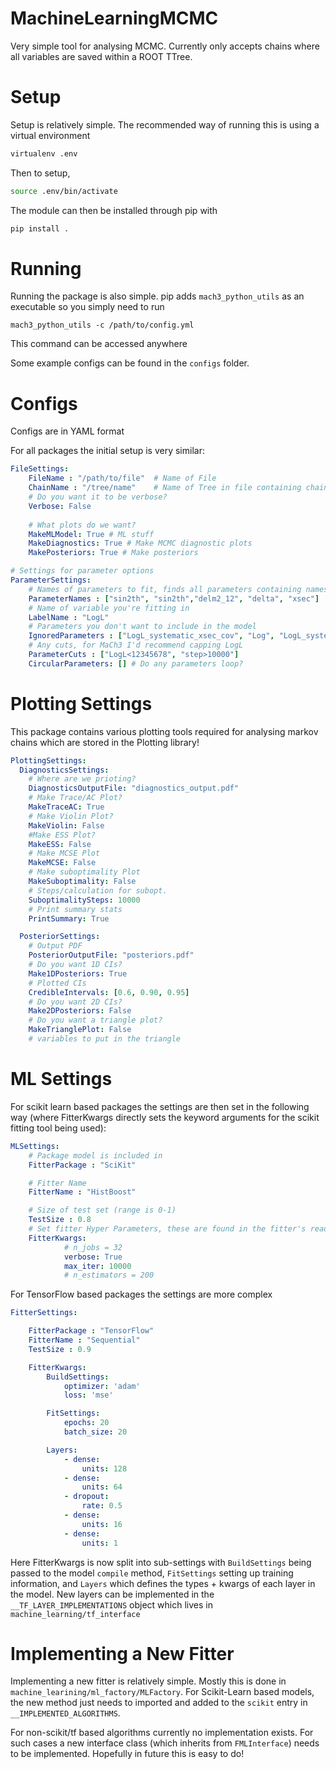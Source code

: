 # MachineLearningMCMC

Very simple tool for analysing MCMC. Currently only accepts chains where all variables are saved within a ROOT TTree. 

# Setup
Setup is relatively simple. The recommended way of running this is using a virtual environment
```bash
virtualenv .env
```

Then to setup,
```bash
source .env/bin/activate
```
The module can then be installed through pip with
```bash
pip install .
```


# Running
Running the package is also simple. pip adds `mach3_python_utils` as an executable so you simply need to run
```
mach3_python_utils -c /path/to/config.yml
```
This command can be accessed anywhere

Some example configs can be found in the `configs` folder.

#  Configs
Configs are in YAML format

For all packages the initial setup is very similar:

```yaml
FileSettings:
    FileName : "/path/to/file"  # Name of File
    ChainName : "/tree/name"    # Name of Tree in file containing chain
    # Do you want it to be verbose?
    Verbose: False
    
    # What plots do we want?
    MakeMLModel: True # ML stuff
    MakeDiagnostics: True # Make MCMC diagnostic plots
    MakePosteriors: True # Make posteriors    

# Settings for parameter options
ParameterSettings:
    # Names of parameters to fit, finds all parameters containing names in this string as sub-string
    ParameterNames : ["sin2th", "sin2th","delm2_12", "delta", "xsec"]
    # Name of variable you're fitting in
    LabelName : "LogL"
    # Parameters you don't want to include in the model
    IgnoredParameters : ["LogL_systematic_xsec_cov", "Log", "LogL_systematic_nddet_cov", ]
    # Any cuts, for MaCh3 I'd recommend capping LogL
    ParameterCuts : ["LogL<12345678", "step>10000"]
    CircularParameters: [] # Do any parameters loop?

```

# Plotting Settings
This package contains various plotting tools required for analysing markov chains which are stored in the Plotting library!

```yaml
PlottingSettings:
  DiagnosticsSettings:
    # Where are we prioting?
    DiagnosticsOutputFile: "diagnostics_output.pdf"
    # Make Trace/AC Plot?
    MakeTraceAC: True
    # Make Violin Plot?
    MakeViolin: False
    #Make ESS Plot?
    MakeESS: False
    # Make MCSE Plot
    MakeMCSE: False
    # Make suboptimality Plot
    MakeSuboptimality: False
    # Steps/calculation for subopt.
    SuboptimalitySteps: 10000
    # Print summary stats
    PrintSummary: True

  PosteriorSettings:
    # Output PDF
    PosteriorOutputFile: "posteriors.pdf"
    # Do you want 1D CIs?
    Make1DPosteriors: True
    # Plotted CIs
    CredibleIntervals: [0.6, 0.90, 0.95]
    # Do you want 2D CIs?
    Make2DPosteriors: False
    # Do you want a triangle plot?
    MakeTrianglePlot: False
    # variables to put in the triangle

```

# ML Settings

For scikit learn based packages the settings are then set in the following way (where FitterKwargs directly sets the keyword arguments for the scikit fitting tool being used):
```yaml
MLSettings:
    # Package model is included in
    FitterPackage : "SciKit" 

    # Fitter Name
    FitterName : "HistBoost"

    # Size of test set (range is 0-1)
    TestSize : 0.8
    # Set fitter Hyper Parameters, these are found in the fitter's readme
    FitterKwargs:
            # n_jobs = 32
            verbose: True
            max_iter: 10000
            # n_estimators = 200
```

For TensorFlow based packages the settings are more complex
```yaml
FitterSettings:

    FitterPackage : "TensorFlow"
    FitterName : "Sequential"
    TestSize : 0.9

    FitterKwargs:
        BuildSettings:
            optimizer: 'adam'
            loss: 'mse'

        FitSettings:
            epochs: 20
            batch_size: 20

        Layers:
            - dense:
                units: 128
            - dense:
                units: 64
            - dropout:
                rate: 0.5
            - dense: 
                units: 16
            - dense:
                units: 1

```


Here FitterKwargs is now split into sub-settings with `BuildSettings` being passed to the model `compile` method, `FitSettings` setting up training information, and `Layers` which defines the types + kwargs of each layer in the model. New layers can be implemented in the `__TF_LAYER_IMPLEMENTATIONS` object which lives in `machine_learning/tf_interface`

# Implementing a New Fitter
Implementing a new fitter is relatively simple. Mostly this is done in `machine_learining/ml_factory/MLFactory`. For Scikit-Learn based models, the new method just needs to imported and added to the `scikit` entry in `__IMPLEMENTED_ALGORITHMS`.

For non-scikit/tf based algorithms currently no implementation exists. For such cases a new interface class (which inherits from `FMLInterface`) needs to be implemented. Hopefully in future this is easy to do!